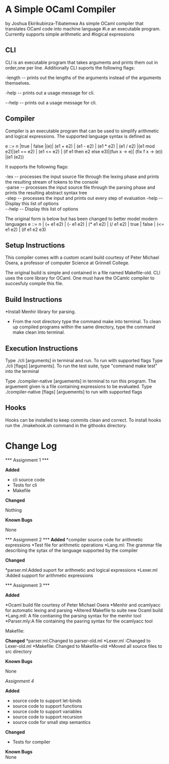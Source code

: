 # A Simple OCaml Compiler
 by Joshua Ekirikubinza-Tibatemwa
As simple OCaml compiler that translates OCaml code into machine language
#i.e an executable program.  Currently supports simple arithmetic and
#logical expressions


## CLI
CLI is an executable program that takes arguments and prints them out in order,one per line. 
Additionally CLI suports the following flags:

-length -- prints out the lengths of the arguments instead of the arguments
themselves.

-help -- prints out a usage message for cli.

--help -- prints out a usage message for cli.

## Compiler
Compiler is an executable program that can be used to simplify arithmetic
and logical expressions. The supported language syntax is defined as


e ::= n |true | false |(e)| (e1 + e2) | (e1 - e2) | (e1 * e2) | (e1 / e2) |(e1 mod e2)|(e1 == e2)
    | (e1 <= e2) | (if e1 then e2 else e3)|(fun x -> e)| (fix f x -> (e)) |(e1 (e2))

It supports the following flags:

-lex -- processes the input source file through the lexing phase and prints the resulting stream of tokens to the console  
-parse -- processes the input source file through the parsing phase and prints the resulting abstract syntax tree  
-step -- processes the input and prints out every step of evaluation
-help --  Display this list of options  
--help -- Display this list of options  


The original form is below but has been changed to better model modern languages
e ::= n | (+ e1 e2) | (- e1 e2) | (* e1 e2) | (/ e1 e2)
    | true | false | (<= e1 e2) | (if e1 e2 e3)


## Setup Instructions

This compiler comes with a custom ocaml build courtesy of Peter Michael
Osera, a professor of computer Science at Grinnell College.

The original build is simple and contained in a file named Makefile-old.
CLI uses the core library for OCaml. One must have the OCamlc compiler to succesfuly compile this file.

## Build Instructions
*Install  Menhir library for parsing.
* From the root directory type the command make into terminal. To clean up
 compiled programs within the same directory, type the command make clean into terminal.

## Execution Instructions
Type ./cli  [arguments] in terminal and run. To run with supported flags
Type ./cli [flags] [arguments].
To run the test suite, type "command make test" into the terminal

Type ./compiler-native [arguements] in terminal to run this program. The arguement
given is a file containing expressions to be evaluated.
Type ./compiler-native [flags] [arguements] to run with supported flags


## Hooks
Hooks can be installed to keep commits clean and correct. To install hooks run the ./makehook.sh command in the githooks directory.



# Change Log  
*** Assignment 1 ***

**Added**

* cli source code
* Tests for cli
* Makefile 

**Changed**

Nothing 

**Known Bugs**

None 

*** Assignment 2 ***
**Added**
*compiler source code for arithmetic expressions
*Test file for arithmetic operations
*Lang.ml: The grammar file describing the sytax of the language supported by the compiler 

**Changed**

*parser.ml:Added suport for arithmetic and logical expressions
*Lexer.ml :Added support for arithmetic expressions

*** Assignment 3 ***

**Added**

*Ocaml build file courtesy of Peter Michael Osera
 *Menhir and ocamlyacc for automatic lexing and parsing
*Altered Makefile to suite new Ocaml build
*Lang.mll: A file contianing the parsing syntax for the menhir tool
*Parser.mly:A file containing the pasring syntax for the ocamlyacc tool

Makefile:

**Changed**
*parser.ml:Changed to parser-old.ml
*Lexer.ml :Changed to Lexer-old.ml
*Makefile: Changed to Makefile-old
*Moved all source files to src directory

**Known Bugs**

None  


*Assignment 4*

**Added**  
* source code to support let-binds
* source code to support functions
* source code to support variables
* source code to support recursion
* source code for small step semantics

**Changed**  
* Tests for compiler

**Known Bugs**  
None
